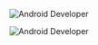 ![Android Developer](https://capsule-render.vercel.app/api?type=waving&color=0:000080,100:0000ff&height=200&text=Android%20Developer&fontSize=35&fontColor=FFD700&desc=Do%20Hyuk%20Kim&descAlign=80&descAlignY=90&descSize=18&descColor=FFD700)

![Android Developer](https://capsule-render.vercel.app/api?type=waving&color=0:0058A3,100:007CC7&height=200&text=Android%20Developer&fontSize=35&fontColor=FFD700&desc=Do%20Hyuk%20Kim&descAlign=20&descAlignY=100&descSize=18&descColor=FFE600)
